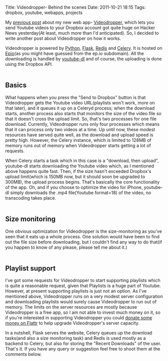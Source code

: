 Title: Videodropper- Behind the scenes
Date: 2011-10-21 18:15
Tags: dropbox, youtube, webapps, projects

My [previous post][videodropper post] about my new web app- [Videodropper][videodropper], which lets you send Youtube videos to your Dropbox account got quite huge on Hacker News yesterday(At least, much more than I'd anticipated). So, I decided to write another post about Videodropper on how it works.

Videodropper is powered by [Python][python], [Flask][flask], [Redis][redis] and [Celery][celery]. It is hosted on [Epio][epio](as you might have guessed from the ep.io subdomain). All the downloading is handled by [youtube-dl][youtubedl] and of course, the uploading is done using the Dropbox API. 
<br/><br/>
## Basics ##
What happens when you press the "Send to Dropbox" button is that Videodropper gets the Youtube video URL(playlists won't work, more on that later), and it queues it up on a Celeryd process; when the download starts, another process also starts that monitors the size of the video file so that it doesn't cross the upload limit. So, that's two processes for one file download. Currently, Videodropper runs only four processes which means that it can process only two videos at a time. Up until now, these modest resources have served quite well, as the download and upload speed is pretty high. However, the Celery instance, which is limited to 128MB of memory runs out of memory when Videodropper starts getting a lot of requests. 

When Celery starts a task which in this case is a "download, then upload", youtube-dl starts downloading the Youtube video which, as I mentioned above happens quite fast. Then, if the size hasn't exceeded Dropbox's upload limit(which is 150MB now, but it should soon be upgraded to 300MB), the upload process begins. That's basically the core functionality of the app. Oh, and if you choose to optimize the video for iPhone, youtube-dl simply downloads the .mp4 file(Youtube format=18) of the video, no transcoding takes place.
<br/><br/>
## Size monitoring ##

One obvious optimization for Videodropper is the size-monitoring as you've seen that it eats up a whole process. One solution would have been to find out the file size before downloading, but I couldn't find any way to do that(if you happen to know of any please, please tell me about it.)
<br/><br/>
## Playlist support ##

I've got some requests for Videodropper to start supporting playlists which is quite a reasonable request, given that Playlists is a huge part of Youtube. However, at present supporting playlists is just not an option. As I've mentioned above, Videodropper runs on a very modest server configuration and downloading playlists would surely cause Videodropper to run out of memory. The limits on the server resources are mostly because Videodropper is a free app, so I am not able to invest much money on it, so if you're interested in supporting Videodropper you could [donate some money on Flattr][flattr] to help upgrade Videodropper's server capacity.

In a nutshell, Flask serves the website, Celery queues up the download tasks(and also a size monitoring task) and Redis is used mostly as a backend to Celery, but also for storing the "Recent Downloads" of the user. That's it. If you have any query or suggestion feel free to shoot them at the comments below. 

[videodropper post]: http://samrat.github.com/blog/videodropper.html
[videodropper]: http://videodropper.ep.io
[python]: http://python.org
[flask]: http://flask.pocoo.org
[redis]: http://redis.io
[celery]: http://celeryproject.org
[epio]: http://ep.io
[flattr]: https://flattr.com/thing/414622/Videodropper
[youtubedl]: https://github.com/rg3/youtube-dl

